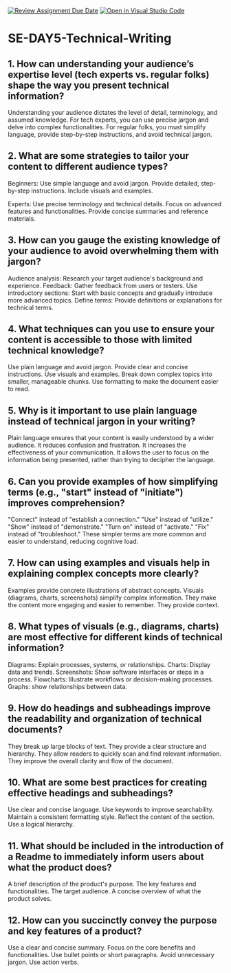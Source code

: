 [![Review Assignment Due Date](https://classroom.github.com/assets/deadline-readme-button-22041afd0340ce965d47ae6ef1cefeee28c7c493a6346c4f15d667ab976d596c.svg)](https://classroom.github.com/a/zsAR-pyY)
[![Open in Visual Studio Code](https://classroom.github.com/assets/open-in-vscode-2e0aaae1b6195c2367325f4f02e2d04e9abb55f0b24a779b69b11b9e10269abc.svg)](https://classroom.github.com/online_ide?assignment_repo_id=18767968&assignment_repo_type=AssignmentRepo)
# SE-DAY5-Technical-Writing
## 1. How can understanding your audience’s expertise level (tech experts vs. regular folks) shape the way you present technical information?
Understanding your audience dictates the level of detail, terminology, and assumed knowledge.
For tech experts, you can use precise jargon and delve into complex functionalities.
For regular folks, you must simplify language, provide step-by-step instructions, and avoid technical jargon.


## 2. What are some strategies to tailor your content to different audience types?
Beginners:
Use simple language and avoid jargon.
Provide detailed, step-by-step instructions.
Include visuals and examples.

Experts:
Use precise terminology and technical details.
Focus on advanced features and functionalities.
Provide concise summaries and reference materials.


## 3. How can you gauge the existing knowledge of your audience to avoid overwhelming them with jargon?
Audience analysis: Research your target audience's background and experience.
Feedback: Gather feedback from users or testers.
Use introductory sections: Start with basic concepts and gradually introduce more advanced topics.
Define terms: Provide definitions or explanations for technical terms.


## 4. What techniques can you use to ensure your content is accessible to those with limited technical knowledge?
Use plain language and avoid jargon.
Provide clear and concise instructions.
Use visuals and examples.
Break down complex topics into smaller, manageable chunks.
Use formatting to make the document easier to read.


## 5. Why is it important to use plain language instead of technical jargon in your writing?
Plain language ensures that your content is easily understood by a wider audience.
It reduces confusion and frustration.
It increases the effectiveness of your communication.
It allows the user to focus on the information being presented, rather than trying to decipher the language.


## 6. Can you provide examples of how simplifying terms (e.g., "start" instead of "initiate") improves comprehension?
"Connect" instead of "establish a connection."
"Use" instead of "utilize."
"Show" instead of "demonstrate."
"Turn on" instead of "activate."
"Fix" instead of "troubleshoot."
These simpler terms are more common and easier to understand, reducing cognitive load.


## 7. How can using examples and visuals help in explaining complex concepts more clearly?
Examples provide concrete illustrations of abstract concepts.
Visuals (diagrams, charts, screenshots) simplify complex information.
They make the content more engaging and easier to remember.
They provide context.


## 8. What types of visuals (e.g., diagrams, charts) are most effective for different kinds of technical information?
Diagrams: Explain processes, systems, or relationships.
Charts: Display data and trends.
Screenshots: Show software interfaces or steps in a process.
Flowcharts: Illustrate workflows or decision-making processes.
Graphs: show relationships between data.


## 9. How do headings and subheadings improve the readability and organization of technical documents?
They break up large blocks of text.
They provide a clear structure and hierarchy.
They allow readers to quickly scan and find relevant information.
They improve the overall clarity and flow of the document.


## 10. What are some best practices for creating effective headings and subheadings?
Use clear and concise language.
Use keywords to improve searchability.
Maintain a consistent formatting style.
Reflect the content of the section.
Use a logical hierarchy.


## 11. What should be included in the introduction of a Readme to immediately inform users about what the product does?
A brief description of the product's purpose.
The key features and functionalities.
The target audience.
A concise overview of what the product solves.


## 12. How can you succinctly convey the purpose and key features of a product?
Use a clear and concise summary.
Focus on the core benefits and functionalities.
Use bullet points or short paragraphs.
Avoid unnecessary jargon.
Use action verbs.
